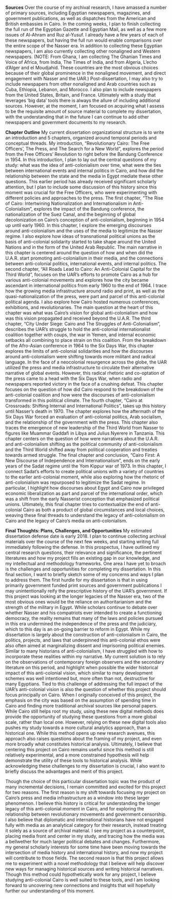 **Sources**
Over the course of my archival research, I have amassed a number of primary sources, including Egyptian newspapers, magazines, and government publications, as well as dispatches from the American and British embassies in Cairo. In the coming weeks, I plan to finish collecting the full run of the Egyptian Gazette and Egyptian Mail, as well as a few more issues of Al-Ahram and Ruz al-Yusuf. I already have a few years of each of these newspapers, but having the full run would enable comparisons over the entire scope of the Nasser era. In addition to collecting these Egyptian newspapers, I am also currently collecting other nonaligned and Western newspapers. (NOTE: From Ghana, I am collecting The Ghanian Times and Voice of Africa, from India,  The Times of India, and from Algeria, L’echo d’Alger and el Moudjahid. These countries are the most obvious choices because of their global prominence in the nonaligned movement, and direct engagement with Nasser and the UAR.) Post-dissertation, I may also try to include newspapers from other nonaligned and Arab countries such as Cuba, Ethiopia, Lebanon, and Morocco. I also plan to include newspapers from the United States, Britain, and France. Ultimately with a study that leverages ‘big data’ tools there is always the allure of including additional sources. However, at the moment, I am focused on acquiring what I assess to be the requisite amount of source material to complete my dissertation, with the understanding that in the future I can continue to add other newspapers and government documents to my research.

**Chapter Outline**
My current dissertation organizational structure is to write an introduction and 5 chapters, organized around temporal periods and conceptual threads. My introduction, “Revolutionary Cairo: The Free Officers’, The Press, and The Search for a New World”, explores the period from the Free Officers’ Revolution to right before the Bandung Conference in 1954. In this introduction, I plan to lay out the central questions of my study: what was the idea of anti-colonialism over time, what were the ties between international events and internal politics in Cairo, and how did the relationship between the state and the media in Egypt mediate these other questions. This earlier period has already received significant scholarly attention, but I plan to include some discussion of this history since this moment was crucial for the Free Officers, who were experimenting with different policies and approaches to the press. The first chapter, “The Rise of Cairo: Intertwining Nationalization and Internationalism in Anti-Colonialism”,  explores the impact of the Bandung conference, the nationalization of the Suez Canal, and the beginning of global decolonization on Cairo’s conception of anti-colonialism, beginning in 1954 up until early 1960. In this chapter, I explore the emerging discourses around anti-colonialism and the uses of the media to legitimize the Nasser regime. I also explore how ideas of transnational political unions as the basis of anti-colonial solidarity started to take shape around the United Nations and in the form of the United Arab Republic. The main narrative in this chapter is centered around the question of how and when did the U.A.R. start promoting anti-colonialism in their media, and the connections between anti-colonial politics, international events, and internal politics. The second chapter, “All Roads Lead to Cairo: An Anti-Colonial Capital for the Third World”, focuses on the UAR’s efforts to promote Cairo as a hub for various anti-colonial movements and explores how the city became ascendant in international politics from early 1960 to the end of 1964. I trace how the growing media infrastructure around radio and print, as well as the quasi-nationalization of the press, were part and parcel of this anti-colonial political agenda. I also explore how Cairo hosted numerous conferences, exhibitions, and revolutionaries. The main question at the heart of this chapter was what was Cairo’s vision for global anti-colonialism and how was this vision propagated and received beyond the U.A.R. The third chapter, “City Under Siege: Cairo and The Struggles of Anti-Colonialism”, describes the UAR’s struggle to hold the anti-colonial internationalist coalition together with coups, the war in Yemen, and internal economic setbacks all combining to place strain on this coalition. From the breakdown of the Afro-Asian conference in 1964 to the Six Days War, this chapter explores the limits of anti-colonial solidarities and how the discourses around anti-colonialism were shifting towards more militant and radical language. In the face of a neocolonial resurgence across the globe, the UAR utilized the press and media infrastructure to circulate their alternative narrative of global events. However, this radical rhetoric and co-optation of the press came to a head with the Six Days War, when radio and newspapers reported victory in the face of a crushing defeat. This chapter focuses on the question of how did Cairo respond to the breakdown of the anti-colonial coalition and how were the discourses of anti-colonialism transformed in this political climate. The fourth chapter, “Cairo at Crossroads: Shifting Internal and International Politics”, takes up this history until Nasser’s death in 1970. The chapter explores how the aftermath of the Six Days War forced an evaluation of anti-colonial politics, Arab socialism, and the relationship of the government with the press. This chapter also traces the emergence of new leadership of the Third World from Nasser to figures like Muammar Gaddafi in Libya and Julius Nyerere in Tanzania. This chapter centers on the question of how were narratives about the U.A.R. and anti-colonialism shifting as the political community of anti-colonialism and the Third World shifted away from political cooperation and treaties towards armed struggle. The final chapter and conclusion, “Cairo First: A New Discourse of Independence and Internationalism”, ends on the early years of the Sadat regime until the Yom Kippur war of 1973. In this chapter, I connect Sadat’s efforts to create political unions with a variety of countries to the earlier anti-colonial moment, while also exploring how the rhetoric of anti-colonialism was repurposed to legitimize the Sadat regime. In particular, I highlight how discourses about Egypt and Cairo now privileged economic liberalization as part and parcel of the international order, which was a shift from the early Nasserist conception that emphasized political unions. Ultimately, this final chapter tries to contextualize the end of anti-colonial Cairo as both a product of global circumstances and local choices, weaving these final threads to understand the legacy of anti-colonialism on Cairo and the legacy of Cairo’s media on anti-colonialism. 

**Final Thoughts: Plans, Challenges, and Opportunities**
My estimated dissertation defense date is early 2018. I plan to continue collecting archival materials over the course of the next few weeks, and starting writing full immediately following the defense. In this prospectus, I have outlined my central research questions, their relevance and significance, the pertinent literatures and how my project fills an existing gap in our knowledge, and my intellectual and methodology frameworks. One area I have yet to broach is the challenges and opportunities for completing my dissertation. In this final section, I want to briefly sketch some of my concerns and ways I plan to address them.
The first hurdle for my dissertation is that in using primarily government funded print sources and government publications I may unintentionally reify the prescriptive history of the UAR’s government. If this project was looking at the longer legacies of the Nasser era, two of the most obvious ones would be the reliance on authoritarianism and the strength of the military in Egypt. While scholars continue to debate over whether Nasser and his compatriots ever intended to create a functioning democracy, the reality remains that many of the laws and policies pursued in this era undermined the independence of the press and the judiciary, which to this day is an on-going barrier to reform in Egypt. While my dissertation is largely about the construction of anti-colonialism in Cairo, the politics, projects, and laws that underpinned this anti-colonial ethos were also often aimed at marginalizing dissent and imprisoning political enemies. Similar to many historians of anti-colonialism, I have struggled with how to incorporate these realities within my narrative. My current solution is to rely on the observations of contemporary foreign observers and the secondary literature on this period, and highlight when possible the wider historical impact of this anti-colonial vision, which similar to many development schemes was well intentioned but, more often than not, destructive for many Egyptians. 
Tied to this challenge of addressing the full impact of the UAR’s anti-colonial vision is also the question of whether this project should focus principally on Cairo. When I originally conceived of this project, the emphasis on the city was based on the assumption of spending time in Cairo and finding more traditional archival sources like personal papers. While Cairo still helps root my study, using these new digital methods does provide the opportunity of studying these questions from a more global scale, rather than local one. However, relying on these new digital tools also pushes my study towards a more cultural analytics approach, than a historical one. While this method opens up new research avenues, this approach also raises questions about the framing of my project, and even more broadly what constitutes historical analysis. Ultimately, I believe that centering this project on Cairo remains useful since this method is still relatively experimental, and a more constrained hypothesis will help demonstrate the utility of these tools to historical analysis. 
While acknowledging these challenges to my dissertation is crucial, I also want to briefly discuss the advantages and merit of this project. 

Though the choice of this particular dissertation topic was the product of many incremental decisions, I remain committed and excited for this project for two reasons. The first reason is my shift towards focusing my project on Cairo’s press and media infrastructure as a window into these larger phenomenon. I believe this history is critical for understanding the longer legacy of this anti-colonial moment in Cairo, and for exploring the relationship between revolutionary movements and government censorship. I also believe that diplomatic and international historians have not engaged fully with media as an analytical category for their research, instead treating it solely as a source of archival material. I see my project as a counterpoint, placing media front and center in my study, and tracing how the media was a bellwether for much larger political debates and changes. Furthermore, my general scholarly interests for some time have been moving towards the intersection of media history and international history, and now my project will contribute to those fields. The second reason is that this project allows me to experiment with a novel methodology that I believe will help discover new ways for managing historical sources and writing historical narratives. Though this method could hypothetically work for any project, I believe studying anti-colonial Cairo is well suited to these tools, and I am looking forward to uncovering new connections and insights that will hopefully further our understanding of this moment.